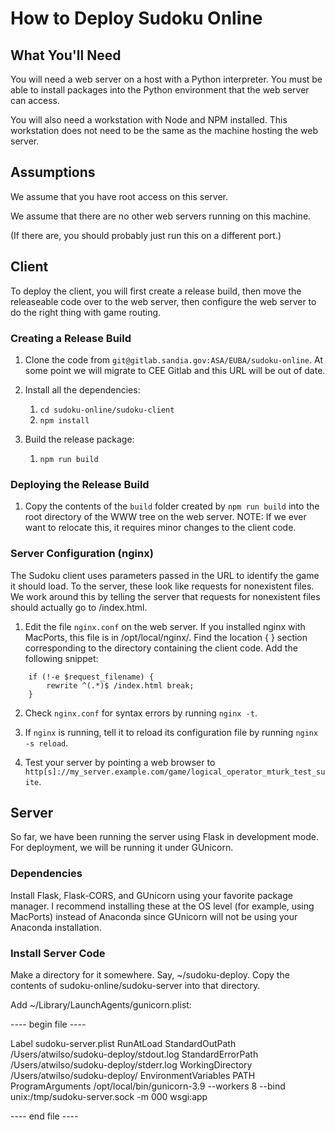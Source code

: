 # How to Deploy Sudoku Online

## What You'll Need

You will need a web server on a host with a Python interpreter.  You must be able to install packages into the Python environment that the web server can access.

You will also need a workstation with Node and NPM installed.  This workstation does not need to be the same as the machine hosting the web server.

## Assumptions

We assume that you have root access on this server.

We assume that there are no other web servers running on this machine.

(If there are, you should probably just run this on a different port.)

## Client

To deploy the client, you will first create a release build, then move the releaseable code over to the web server, then configure the web server to do the right thing with game routing.

### Creating a Release Build

1.  Clone the code from `git@gitlab.sandia.gov:ASA/EUBA/sudoku-online`.  At some point we will migrate to CEE Gitlab and this URL will be out of date.

2.  Install all the dependencies:
    1. `cd sudoku-online/sudoku-client`
    2. `npm install`

3.  Build the release package:
    1. `npm run build`

### Deploying the Release Build

1. Copy the contents of the `build` folder created by `npm run build` into the root directory of the WWW tree on the web server.  NOTE: If we ever want to relocate this, it requires minor changes to the client code.

### Server Configuration (nginx)

The Sudoku client uses parameters passed in the URL to identify the game it should load.  To the server, these look like requests for nonexistent files.  We work around this by telling the server that requests for nonexistent files should actually go to /index.html.  

1. Edit the file `nginx.conf` on the web server.  If you installed nginx with MacPorts, this file is in /opt/local/nginx/.  Find the location { } section corresponding to the directory containing the client code.  Add the following snippet:

```
    if (!-e $request_filename) {
        rewrite ^(.*)$ /index.html break;
    }
```

2. Check `nginx.conf` for syntax errors by running `nginx -t`.  

3. If `nginx` is running, tell it to reload its configuration file by running `nginx -s reload`.  

4. Test your server by pointing a web browser to `http[s]://my_server.example.com/game/logical_operator_mturk_test_suite`.

## Server

So far, we have been running the server using Flask in development mode.  For deployment, we will be running it under GUnicorn.

### Dependencies

Install Flask, Flask-CORS, and GUnicorn using your favorite package manager.  I recommend installing these at the OS level (for example, using MacPorts) instead of Anaconda since GUnicorn will not be using your Anaconda installation.

### Install Server Code

Make a directory for it somewhere.  Say, ~/sudoku-deploy.  Copy the contents of sudoku-online/sudoku-server into that directory.


Add ~/Library/LaunchAgents/gunicorn.plist:

---- begin file ----

<?xml version="1.0" encoding="UTF-8"?>
<!DOCTYPE plist PUBLIC "-//Apple//DTD PLIST 1.0//EN" "http://www.apple.com/DTDs/PropertyList-1.0.dtd">
<plist version="1.0">
<dict>
    <key>Label</key>
    <string>sudoku-server.plist</string>
    <key>RunAtLoad</key>
    <true/>
    <key>StandardOutPath</key>
    <string>/Users/atwilso/sudoku-deploy/stdout.log</string>
    <key>StandardErrorPath</key>
    <string>/Users/atwilso/sudoku-deploy/stderr.log</string>
    <key>WorkingDirectory</key>
    <string>/Users/atwilso/sudoku-deploy/</string>
    <key>EnvironmentVariables</key>
    <dict>
        <key>PATH</key>
        <string><![CDATA[/opt/local/bin:/opt/local/sbin:/usr/local/bin:/usr/bin:/bin:/usr/sbin:/sbin]]></string>
    </dict>
    <key>ProgramArguments</key>
    <array>
        <string>/opt/local/bin/gunicorn-3.9</string>
        <string>--workers</string>
        <string>8</string>
        <string>--bind</string>
        <string>unix:/tmp/sudoku-server.sock</string>        
        <string>-m</string>
        <string>000</string>
        <string>wsgi:app</string>
    </array>
</dict>
</plist>


---- end file ----
